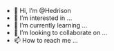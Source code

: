 - 👋 Hi, I’m @Hedrison
- 👀 I’m interested in ...
- 🌱 I’m currently learning ...
- 💞️ I’m looking to collaborate on ...
- 📫 How to reach me ...

<!---
Hedrison/Hedrison is a ✨ special ✨ repository because its `README.md` (this file) appears on your GitHub profile.
You can click the Preview link to take a look at your changes.
--->
